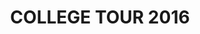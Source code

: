 ---
title: COLLEGE TOUR 2016
artists: [WIKI, DJ LUCAS]
doors: TBA
city: Bard College
venue:
venue_location:
ticket_price:
ticket_url:
rsvp_url:
poster_url: /img/shows/wiki-dj-lucas-college-tour.jpg
---
